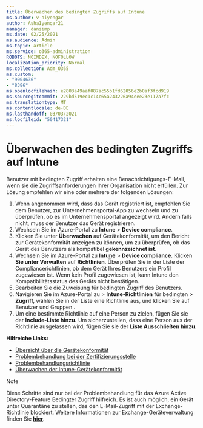 ```yaml
---
title: Überwachen des bedingten Zugriffs auf Intune
ms.author: v-aiyengar
author: AshaIyengar21
manager: dansimp
ms.date: 02/25/2021
ms.audience: Admin
ms.topic: article
ms.service: o365-administration
ROBOTS: NOINDEX, NOFOLLOW
localization_priority: Normal
ms.collection: Adm_O365
ms.custom:
- "9004636"
- "8386"
ms.openlocfilehash: e2803a49aaf087ac55b1fd62056e2b0af3fcd919
ms.sourcegitcommit: 229bd519ec1c14c65a243226a94eee23e117a7fc
ms.translationtype: MT
ms.contentlocale: de-DE
ms.lasthandoff: 03/03/2021
ms.locfileid: "50417321"
---
```

# <a name="monitor-intune-conditional-access"></a>Überwachen des bedingten Zugriffs auf Intune

Benutzer mit bedingten Zugriff erhalten eine Benachrichtigungs-E-Mail, wenn sie die Zugriffsanforderungen Ihrer Organisation nicht erfüllen. Zur Lösung empfehlen wir eine oder mehrere der folgenden Lösungen:

1. Wenn angenommen wird, dass das Gerät registriert ist, empfehlen Sie dem Benutzer, zur Unternehmensportal-App zu wechseln und zu überprüfen, ob es im Unternehmensportal angezeigt wird. Andern falls nicht, muss der Benutzer das Gerät registrieren.
1. Wechseln Sie im Azure-Portal zu **Intune**  >  **Device compliance**. 
1. Klicken Sie unter **Überwachen** auf Gerätekonformität, um den Bericht zur Gerätekonformität anzeigen zu können, um zu überprüfen, ob das Gerät des Benutzers als kompatibel **gekennzeichnet ist.**
1. Wechseln Sie im Azure-Portal zu **Intune**  >  **Device compliance**. Klicken **Sie unter Verwalten** auf **Richtlinien**. Überprüfen Sie in der Liste der Compliancerichtlinien, ob dem Gerät Ihres Benutzers ein Profil zugewiesen ist. Wenn kein Profil zugewiesen ist, kann Intune den Kompatibilitätsstatus des Geräts nicht bestätigen.
1. Bearbeiten Sie die Zuweisung für bedingten Zugriff des Benutzers.
1. Navigieren Sie im Azure-Portal zu   >  **Intune-Richtlinien** für bedingten  >   **Zugriff,** wählen Sie in der Liste eine Richtlinie aus, und klicken Sie auf Benutzer und Gruppen .
1. Um eine bestimmte Richtlinie auf eine Person zu zielen, fügen Sie sie der **Include-Liste hinzu.** Um sicherzustellen, dass eine Person aus der Richtlinie ausgelassen wird, fügen Sie sie der **Liste Ausschließen hinzu.**

**Hilfreiche Links:**

- [Übersicht über die Gerätekonformität](https://docs.microsoft.com/intune/device-compliance-get-started)
- [Problembehandlung bei der Zertifizierungsstelle](https://docs.microsoft.com/intune/troubleshoot-conditional-access)
- [Problembehandlungsrichtlinie](https://docs.microsoft.com/intune/troubleshoot-policies-in-microsoft-intune)
- [Überwachen der Intune-Gerätekonformität](https://docs.microsoft.com/intune/compliance-policy-monitor)

> [!NOTE]
> Diese Schritte sind nur bei der Problembehandlung für das Azure Active Directory-Feature Bedingter Zugriff hilfreich. Es ist auch möglich, ein Gerät unter Quarantäne zu stellen, das den E-Mail-Zugriff mit der Exchange-Richtlinie blockiert. Weitere Informationen zur Exchange-Geräteverwaltung finden Sie [**hier**](https://docs.microsoft.com/previous-versions/office/exchange-server-2010/ff959225(v=exchg.141)).
